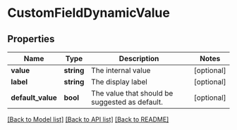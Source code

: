 # CustomFieldDynamicValue

## Properties
Name | Type | Description | Notes
------------ | ------------- | ------------- | -------------
**value** | **string** | The internal value | [optional] 
**label** | **string** | The display label | [optional] 
**default_value** | **bool** | The value that should be suggested as default. | [optional] 

[[Back to Model list]](../../README.md#documentation-for-models) [[Back to API list]](../../README.md#documentation-for-api-endpoints) [[Back to README]](../../README.md)


